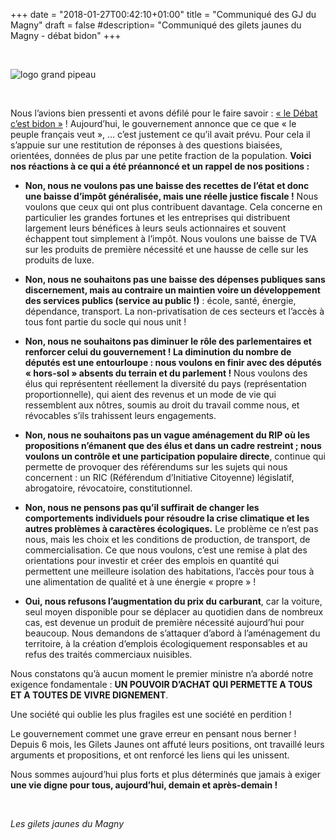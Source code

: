 +++
date = "2018-01-27T00:42:10+01:00"
title = "Communiqué des GJ du Magny"
draft = false
#description= "Communiqué des gilets jaunes du Magny - débat bidon"
+++  

&nbsp;
&nbsp;
&nbsp;

![logo grand pipeau](/img/portfolio/granddebat.jpg "Le grand pipeau national")  
  
&nbsp;
&nbsp;
&nbsp;  


Nous l’avions bien pressenti et avons défilé pour le faire savoir : [« le Débat c’est bidon »](/post/granddebat/) ! Aujourd’hui, le gouvernement annonce que ce que « le peuple français veut », … c’est justement ce qu’il avait prévu. Pour cela il s’appuie sur une restitution de réponses à des questions biaisées, orientées, données de plus par une petite fraction de la population. **Voici nos réactions à ce qui a été préannoncé et un rappel de nos positions :**   

* **Non, nous ne voulons pas une baisse des recettes de l’état et donc une baisse d’impôt généralisée, mais une réelle justice fiscale !** Nous voulons que ceux qui ont plus contribuent davantage. Cela concerne en particulier les grandes fortunes et les entreprises qui distribuent largement leurs bénéfices à leurs seuls actionnaires et souvent échappent tout simplement à l’impôt. Nous voulons une baisse de TVA sur les produits de première nécessité et une hausse de celle sur les produits de luxe. 

* **Non, nous ne souhaitons pas une baisse des dépenses publiques sans discernement, mais au contraire un maintien voire un développement des services publics (service au public !)** : école, santé, énergie, dépendance, transport. La non-privatisation de ces secteurs et l’accès à tous font partie du socle qui nous unit !  
* **Non, nous ne souhaitons pas diminuer le rôle des parlementaires et renforcer celui du gouvernement ! La diminution du nombre de députés est une entourloupe : nous voulons en finir avec des députés « hors-sol » absents du terrain et du parlement !** Nous voulons des élus qui représentent réellement la diversité du pays (représentation proportionnelle), qui aient des revenus et un mode de vie qui ressemblent aux nôtres, soumis au droit du travail comme nous, et révocables s’ils trahissent leurs engagements.  
* **Non, nous ne souhaitons pas un vague aménagement du RIP où les propositions n’émanent que des élus et dans un cadre restreint ; nous voulons un contrôle et une participation populaire directe**, continue qui permette de provoquer des référendums sur les sujets qui nous concernent : un RIC (Référendum d’Initiative Citoyenne) législatif, abrogatoire, révocatoire, constitutionnel.  
* **Non, nous ne pensons pas qu’il suffirait de changer les comportements individuels pour résoudre la crise climatique et les autres problèmes à caractères écologiques.** Le problème ce n’est pas nous, mais les choix et les conditions de production, de transport, de commercialisation. Ce que nous voulons, c’est une remise à plat des orientations pour investir et créer des emplois en quantité qui permettent une meilleure isolation des habitations, l’accès pour tous à une alimentation de qualité et à une énergie « propre » !  
* **Oui, nous refusons l’augmentation du prix du carburant**, car la voiture, seul moyen disponible pour se déplacer au quotidien dans de nombreux cas, est devenue un produit de première nécessité aujourd’hui pour beaucoup. Nous demandons de s’attaquer d’abord à l’aménagement du territoire, à la création d’emplois écologiquement responsables et au refus des traités commerciaux nuisibles.  
  
Nous constatons qu’à aucun moment le premier ministre n’a abordé notre exigence fondamentale :  **UN POUVOIR D’ACHAT QUI PERMETTE A TOUS ET A TOUTES DE VIVRE DIGNEMENT**.  

Une société qui oublie les plus fragiles est une société en perdition !    

Le gouvernement commet une grave erreur en pensant nous berner ! Depuis 6 mois, les Gilets Jaunes ont affuté leurs positions, ont travaillé leurs arguments et propositions, et ont renforcé les liens qui les unissent.   

Nous sommes aujourd’hui plus forts et plus déterminés que jamais à exiger **une vie digne pour tous, aujourd’hui, demain et après-demain !**   

&nbsp;
&nbsp;
&nbsp;

*Les gilets jaunes du Magny*  
